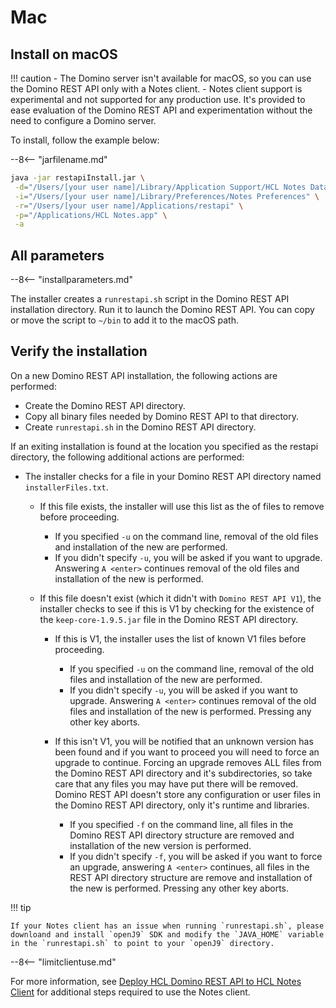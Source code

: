 # Mac

## Install on macOS

<!-- prettier-ignore -->
!!! caution
    - The Domino server isn't available for macOS, so you can use the Domino REST API only with a Notes client.
    - Notes client support is experimental and not supported for any production use. It's provided to ease evaluation of the Domino REST API and experimentation without the need to configure a Domino server.

To install, follow the example below:

--8<-- "jarfilename.md"

```bash
java -jar restapiInstall.jar \
 -d="/Users/[your user name]/Library/Application Support/HCL Notes Data" \
 -i="/Users/[your user name]/Library/Preferences/Notes Preferences" \
 -r="/Users/[your user name]/Applications/restapi" \
 -p="/Applications/HCL Notes.app" \
 -a
```

## All parameters

--8<-- "installparameters.md"

The installer creates a `runrestapi.sh` script in the Domino REST API installation directory. Run it to launch the Domino REST API. You can copy or move the script to `~/bin` to add it to the macOS path.

## Verify the installation

On a new Domino REST API installation, the following actions are performed:

- Create the Domino REST API directory.
- Copy all binary files needed by Domino REST API to that directory.
- Create `runrestapi.sh` in the Domino REST API directory.

If an exiting installation is found at the location you specified as the restapi directory, the following additional actions are performed:

- The installer checks for a file in your Domino REST API directory named `installerFiles.txt`.

  - If this file exists, the installer will use this list as the of files to remove before proceeding.

    - If you specified `-u` on the command line, removal of the old files and installation of the new are performed.
    - If you didn't specify `-u`, you will be asked if you want to upgrade. Answering `A <enter>` continues removal of the old files and installation of the new is performed.

  - If this file doesn't exist (which it didn't with `Domino REST API V1`), the installer checks to see if this is V1 by checking for the existence of the `keep-core-1.9.5.jar` file in the Domino REST API directory.

    - If this is V1, the installer uses the list of known V1 files before proceeding.

      - If you specified `-u` on the command line, removal of the old files and installation of the new are performed.
      - If you didn't specify `-u`, you will be asked if you want to upgrade. Answering `A <enter>` continues removal of the old files and installation of the new is performed. Pressing any other key aborts.

    - If this isn't V1, you will be notified that an unknown version has been found and if you want to proceed you will need to force an upgrade to continue. Forcing an upgrade removes ALL files from the Domino REST API directory and it's subdirectories, so take care that any files you may have put there will be removed. Domino REST API doesn't store any configuration or user files in the Domino REST API directory, only it's runtime and libraries.

      - If you specified `-f` on the command line, all files in the Domino REST API directory structure are removed and installation of the new version is performed.
      - If you didn't specify `-f`, you will be asked if you want to force an upgrade, answering `A <enter>` continues, all files in the REST API directory structure are remove and installation of the new is performed. Pressing any other key aborts.

<!-- prettier-ignore -->
!!! tip

    If your Notes client has an issue when running `runrestapi.sh`, please downloand and install `openJ9` SDK and modify the `JAVA_HOME` variable in the `runrestapi.sh` to point to your `openJ9` directory.

--8<-- "limitclientuse.md"

For more information, see [Deploy HCL Domino REST API to HCL Notes Client](../../howto/install/notesclient.md) for additional steps required to use the Notes client.